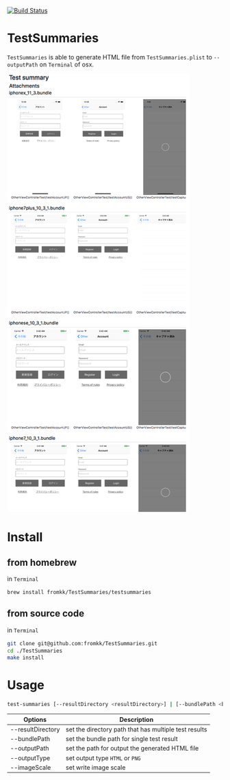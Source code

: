 [![Build Status](https://travis-ci.org/fromkk/TestSummaries.svg?branch=master)](https://travis-ci.org/fromkk/TestSummaries)

# TestSummaries

`TestSummaries` is able to generate HTML file from `TestSummaries.plist` to `--outputPath` on `Terminal` of osx.

![capture](./Resources/capture.png)

# Install

## from homebrew

in `Terminal`

```sh
brew install fromkk/TestSummaries/testsummaries
```

## from source code

in `Terminal`

```sh
git clone git@github.com:fromkk/TestSummaries.git
cd ./TestSummaries
make install
```

# Usage

```sh
test-summaries [--resultDirectory <resultDirectory>] | [--bundlePath <bundlePath>] --outputPath <outputPath> --outputType <outputType> --imageScale <imageScale>
```

Options | Description
-------|--------------
--resultDirectory | set the directory path that has multiple test results
--bundlePath | set the bundle path for single test result
--outputPath | set the path for output the generated HTML file
--outputType | set output type `HTML` or `PNG`
--imageScale | set write image scale
